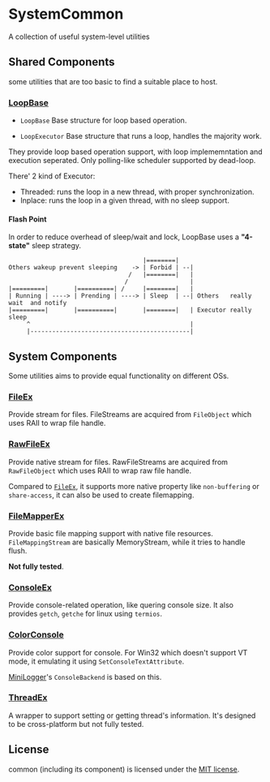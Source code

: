 # SystemCommon

A collection of useful system-level utilities

## Shared Components

some utilities that are too basic to find a suitable place to host.

### [LoopBase](./LoopBase.h)

* `LoopBase`    Base structure for loop based operation.

* `LoopExecutor`    Base structure that runs a loop, handles the majority work.

They provide loop based operation support, with loop implememntation and execution seperated. Only polling-like scheduler supported by dead-loop.

There' 2 kind of Executor:

* Threaded: runs the loop in a new thread, with proper synchronization.
* Inplace:  runs the loop in a given thread, with no sleep support.

#### Flash Point

In order to reduce overhead of sleep/wait and lock, LoopBase uses a **"4-state"** sleep strategy.

```
                                     |========|
Others wakeup prevent sleeping    -> | Forbid | --|
                                 /   |========|   |
                                /                 |
|=========|       |==========| /     |========|   |
| Running | ----> | Prending | ----> | Sleep  | --| Others   really wait  and notify
|=========|       |==========|       |========|   | Executor really sleep
     ^                                            |
     |--------------------------------------------|
```

## System Components

Some utilities aims to provide equal functionality on different OSs.

### [FileEx](./FileEx.h)

Provide stream for files. FileStreams are acquired from `FileObject` which uses RAII to wrap file handle.

### [RawFileEx](./RawFileEx.h)

Provide native stream for files. RawFileStreams are acquired from `RawFileObject` which uses RAII to wrap raw file handle.

Compared to [`FileEx`](./FileEx.h), it supports more native property like `non-buffering` or `share-access`, it can also be used to create filemapping.

### [FileMapperEx](./FileMapperEx.h)

Provide basic file mapping support with native file resources. `FileMappingStream` are basically MemoryStream, while it tries to handle flush.

**Not fully tested**.

### [ConsoleEx](./ConsoleEx.h)

Provide console-related operation, like quering console size. It also provides `getch`, `getche` for linux using `termios`.

### [ColorConsole](./ColorConsole.h)

Provide color support for console. For Win32 which doesn't support VT mode, it emulating it using `SetConsoleTextAttribute`.

[MiniLogger](../MiniLogger)'s `ConsoleBackend` is based on this.

### [ThreadEx](./ThreadEx.h)

A wrapper to support setting or getting thread's information. It's designed to be cross-platform but not fully tested.

## License

common (including its component) is licensed under the [MIT license](../License.txt).